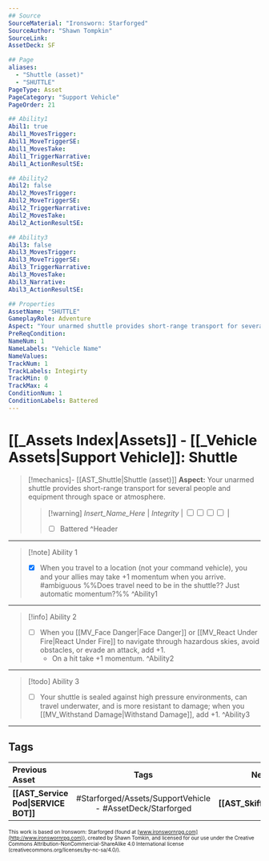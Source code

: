 ```yaml
---
## Source
SourceMaterial: "Ironsworn: Starforged"
SourceAuthor: "Shawn Tompkin"
SourceLink: 
AssetDeck: SF

## Page
aliases:
  - "Shuttle (asset)"
  - "SHUTTLE"
PageType: Asset
PageCategory: "Support Vehicle"
PageOrder: 21

## Ability1
Abil1: true
Abil1_MovesTrigger:
Abil1_MoveTriggerSE:
Abil1_MovesTake:
Abil1_TriggerNarrative:
Abil1_ActionResultSE:

## Ability2
Abil2: false
Abil2_MovesTrigger:
Abil2_MoveTriggerSE:
Abil2_TriggerNarrative:
Abil2_MovesTake:
Abil2_ActionResultSE:

## Ability3
Abil3: false
Abil3_MovesTrigger:
Abil3_MoveTriggerSE:
Abil3_TriggerNarrative:
Abil3_MovesTake:
Abil3_Narrative:
Abil3_ActionResultSE:

## Properties
AssetName: "SHUTTLE"
GameplayRole: Adventure
Aspect: "Your unarmed shuttle provides short-range transport for several people and equipment through space or atmosphere. "
PreReqCondition: 
NameNum: 1
NameLabels: "Vehicle Name"
NameValues:
TrackNum: 1
TrackLabels: Integirty
TrackMin: 0
TrackMax: 4
ConditionNum: 1
ConditionLabels: Battered
---
```

# [[_Assets Index|Assets]] - [[_Vehicle Assets|Support Vehicle]]: Shuttle
> [!mechanics]- [[AST_Shuttle|Shuttle (asset)]]
> **Aspect:** Your unarmed shuttle provides short-range transport for several people and equipment through space or atmosphere. 
> > [!warning] _Insert_Name_Here_ | *Integrity* | <input type="checkbox" /><input type="checkbox" /><input type="checkbox" /><input type="checkbox" /> |
> > - [ ] Battered ^Header
___
> [!note] Ability 1
> - [x] When you travel to a location (not your command vehicle), you and your allies may take +1 momentum when you arrive. #ambiguous %%Does travel need to be in the shuttle??  Just automatic momentum?%% ^Ability1
___
> [!info] Ability 2
> - [ ] When you [[MV_Face Danger|Face Danger]] or [[MV_React Under Fire|React Under Fire]] to navigate through hazardous skies, avoid obstacles, or evade an attack, add +1.
> 	- On a hit take +1 momentum. ^Ability2
___
> [!todo] Ability 3
> - [ ] Your shuttle is sealed against high pressure environments, can travel underwater, and is more resistant to damage; when you [[MV_Withstand Damage|Withstand Damage]], add +1. ^Ability3
___

## Tags
| Previous Asset | Tags | Next Asset |
| :--- | :---: | ---: |
| **[[AST_Service Pod\|SERVICE BOT]]** | #Starforged/Assets/SupportVehicle - #AssetDeck/Starforged | **[[AST_Skiff\|SKIFF]]** |

<font size=-2>This work is based on Ironsworn: Starforged (found at [www.ironswornrpg.com](http://www.ironswornrpg.com)), created by Shawn Tomkin, and licensed for our use under the Creative Commons Attribution-NonCommercial-ShareAlike 4.0 International license  (creativecommons.org/licenses/by-nc-sa/4.0/).</font>